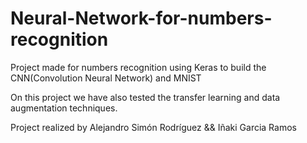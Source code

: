 # Neural-Network-for-numbers-recognition
Project made for numbers recognition using Keras to build the CNN(Convolution Neural Network) and MNIST

On this project we have also tested the transfer learning and data augmentation techniques.

Project realized by Alejandro Simón Rodríguez && Iñaki Garcia Ramos
